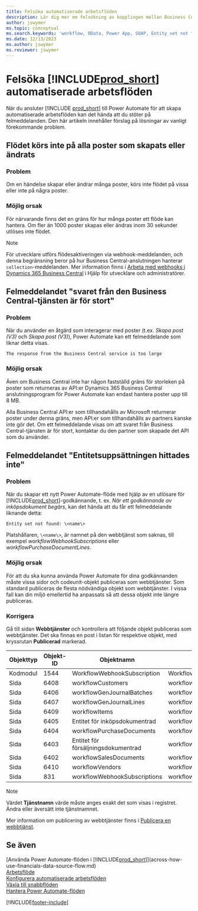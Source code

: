```yaml
---
title: Felsöka automatiserade arbetsflöden
description: Lär dig mer om felsökning av kopplingen mellan Business Central och Power Automate när du skapar ett automatiserat arbetsflöde.
author: jswymer
ms.topic: conceptual
ms.search.keywords: 'workflow, OData, Power App, SOAP, Entity set not found, workflowWebhookSubscriptions, Power Automate,'
ms.date: 12/13/2023
ms.author: jswymer
ms.reviewer: jswymer
---
```


# <a name="troubleshoot-your--automated-workflows"></a>Felsöka [!INCLUDE[prod_short](includes/prod_short.md)] automatiserade arbetsflöden

När du ansluter [!INCLUDE [prod_short](includes/prod_short.md)] till Power Automate för att skapa automatiserade arbetsflöden kan det hända att du stöter på felmeddelanden. Den här artikeln innehåller förslag på lösningar av vanligt förekommande problem.

## <a name="flow-doesnt-run-on-all-records-created-or-changed"></a>Flödet körs inte på alla poster som skapats eller ändrats

### <a name="problem"></a>Problem

Om en händelse skapar eller ändrar många poster, körs inte flödet på vissa eller inte på några poster.

### <a name="possible-cause"></a>Möjlig orsak

För närvarande finns det en gräns för hur många poster ett flöde kan hantera. Om fler än 1000 poster skapas eller ändras inom 30 sekunder utlöses inte flödet.

> [!NOTE]
> För utvecklare utförs flödesaktiveringen via webhook-meddelanden, och denna begränsning beror på hur Business Central-anslutningen hanterar `collection`-meddelanden. Mer information finns i [Arbeta med webhooks i Dynamics 365 Business Central](/dynamics365/business-central/dev-itpro/api-reference/v2.0/dynamics-subscriptions#notes-for-power-automate-flows) i Hjälp för utvecklare och administratörer.

## <a name="the-response-from-the-business-central-service-is-too-large-error"></a>Felmeddelandet "svaret från den Business Central-tjänsten är för stort"

### <a name="problem-1"></a>Problem

När du använder en åtgärd som interagerar med poster (t.ex. *Skapa post (V3)* och *Skapa post (V3)*), Power Automate kan ett felmeddelande som liknar detta visas.

`The response from the Business Central service is too large`

### <a name="possible-cause-1"></a>Möjlig orsak

Även om Business Central inte har någon fastställd gräns för storleken på poster som returneras av API:er Dynamics 365 Business Central anslutningsprogram för Power Automate kan endast hantera poster upp till 8 MB.

Alla Business Central API:er som tillhandahålls av Microsoft returnerar poster under denna gräns, men API:er som tillhandahålls av partners kanske inte gör det. Om ett felmeddelande visas om att svaret från Business Central-tjänsten är för stort, kontaktar du den partner som skapade det API som du använder.

## <a name="entity-set-not-found-error"></a>Felmeddelandet "Entitetsuppsättningen hittades inte"

### <a name="problem-2"></a>Problem

När du skapar ett nytt Power Automate-flöde med hjälp av en utlösare för [!INCLUDE[prod_short](includes/prod_short.md)]-godkännande, t. ex. *När ett godkännande av inköpsdokument begärs*, kan det hända att du får ett felmeddelande liknande detta:

`Entity set not found: \<name\>`

Platshållaren, `\<name\>`, är namnet på den webbtjänst som saknas, till exempel *workflowWebhookSubscriptions* eller *workflowPurchaseDocumentLines*.

### <a name="possible-cause-2"></a>Möjlig orsak

För att du ska kunna använda Power Automate för dina godkännanden måste vissa sidor och codeunit-objekt publiceras som webbtjänster. Som standard publiceras de flesta nödvändiga objekt som webbtjänster. I vissa fall kan din miljö emellertid ha anpassats så att dessa objekt inte längre publiceras.

### <a name="fix"></a>Korrigera

Gå till sidan **Webbtjänster** och kontrollera att följande objekt publiceras som webbtjänster. Det ska finnas en post i listan för respektive objekt, med kryssrutan **Publicerad** markerad.  

| Objekttyp | Objekt-ID | Objektnamn | Tjänstnamn |
|--|--|--|--|
| Kodmodul | 1544 | WorkflowWebhookSubscription | WorkflowActionResponse |
| Sida | 6408 | workflowCustomers | workflowCustomers |
| Sida | 6406 | workflowGenJournalBatches | workflowGenJournalBatches |
| Sida | 6407 | workflowGenJournalLines | workflowGenJournalLines |
| Sida | 6409 | workflowItems | workflowItems |
| Sida | 6405 | Entitet för inköpsdokumentrad | workflowPurchaseDocumentLines |
| Sida | 6404 | workflowPurchaseDocuments | workflowPurchaseDocuments |
| Sida | 6403 | Entitet för försäljningsdokumentrad | workflowSalesDocumentLines |
| Sida | 6402 | workflowSalesDocuments | workflowSalesDocuments |
| Sida | 6410 | workflowVendors | workflowVendors |
| Sida | 831 | workflowWebhookSubscriptions | workflowWebhookSubscriptions |

> [!NOTE]
> Värdet **Tjänstnamn** värde måste anges exakt det som visas i registret. Ändra eller äversätt inte tjänstnamnet.

Mer information om publicering av webbtjänster finns i [Publicera en webbtjänst](across-how-publish-web-service.md).

## <a name="see-also"></a>Se även

[Använda Power Automate-flöden i [!INCLUDE[prod_short](includes/prod_short.md)]](across-how-use-financials-data-source-flow.md)  
[Arbetsflöde](across-workflow.md)  
[Konfigurera automatiserade arbetsflöden](/dynamics365/business-central/dev-itpro/powerplatform/automate-workflows)  
[Växla till snabbflöden](/dynamics365/business-central/dev-itpro/powerplatform/instant-flows)  
[Hantera Power Automate-flöden](/dynamics365/business-central/dev-itpro/powerplatform/manage-power-automate-flows)  

[!INCLUDE[footer-include](includes/footer-banner.md)]
